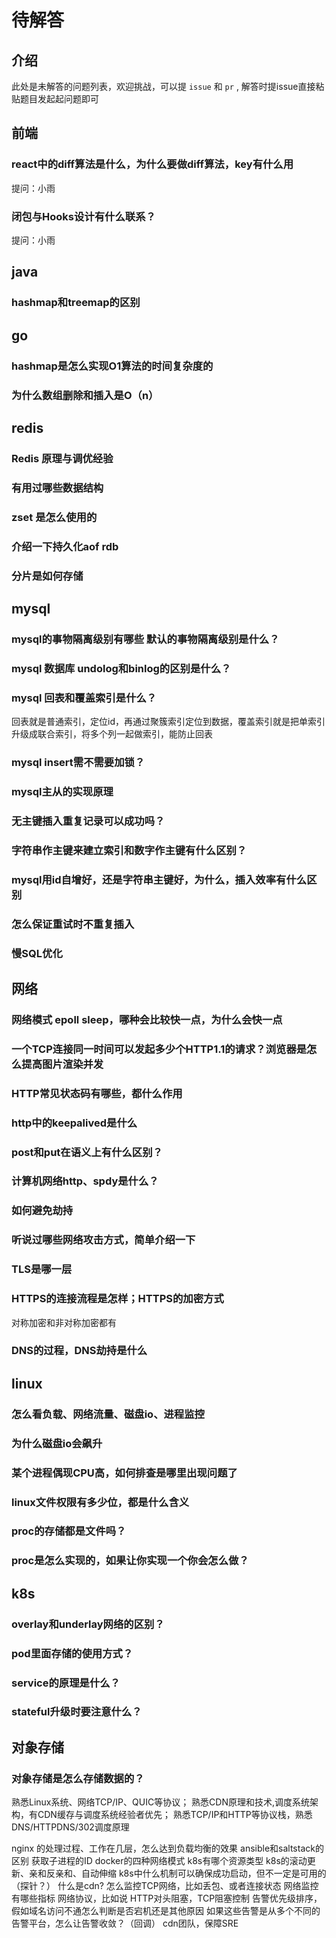# 待解答

## 介绍

此处是未解答的问题列表，欢迎挑战，可以提 `issue` 和 `pr` , 解答时提issue直接粘贴题目发起起问题即可

## 前端

### react中的diff算法是什么，为什么要做diff算法，key有什么用

提问：小雨

### 闭包与Hooks设计有什么联系？

提问：小雨

## java

### hashmap和treemap的区别

## go

### hashmap是怎么实现O1算法的时间复杂度的

### 为什么数组删除和插入是O（n）

## redis

### Redis 原理与调优经验

### 有用过哪些数据结构

### zset 是怎么使用的

### 介绍一下持久化aof rdb

### 分片是如何存储

## mysql

### mysql的事物隔离级别有哪些 默认的事物隔离级别是什么？

### mysql 数据库 undolog和binlog的区别是什么？

### mysql 回表和覆盖索引是什么？

回表就是普通索引，定位id，再通过聚簇索引定位到数据，覆盖索引就是把单索引升级成联合索引，将多个列一起做索引，能防止回表

### mysql insert需不需要加锁？

### mysql主从的实现原理

### 无主键插入重复记录可以成功吗？

### 字符串作主键来建立索引和数字作主键有什么区别？

### mysql用id自增好，还是字符串主键好，为什么，插入效率有什么区别

### 怎么保证重试时不重复插入

### 慢SQL优化

## 网络

### 网络模式 epoll sleep，哪种会比较快一点，为什么会快一点

### 一个TCP连接同一时间可以发起多少个HTTP1.1的请求？浏览器是怎么提高图片渲染并发

### HTTP常见状态码有哪些，都什么作用

### http中的keepalived是什么

### post和put在语义上有什么区别？

### 计算机网络http、spdy是什么？

### 如何避免劫持

### 听说过哪些网络攻击方式，简单介绍一下

### TLS是哪一层

### HTTPS的连接流程是怎样；HTTPS的加密方式

对称加密和非对称加密都有

### DNS的过程，DNS劫持是什么

## linux

### 怎么看负载、网络流量、磁盘io、进程监控

### 为什么磁盘io会飙升

### 某个进程偶现CPU高，如何排查是哪里出现问题了

### linux文件权限有多少位，都是什么含义

### proc的存储都是文件吗？

### proc是怎么实现的，如果让你实现一个你会怎么做？

## k8s

### overlay和underlay网络的区别？

### pod里面存储的使用方式？

### service的原理是什么？

### stateful升级时要注意什么？

## 对象存储

### 对象存储是怎么存储数据的？

熟悉Linux系统、网络TCP/IP、QUIC等协议； 熟悉CDN原理和技术,调度系统架构，有CDN缓存与调度系统经验者优先； 熟悉TCP/IP和HTTP等协议栈，熟悉DNS/HTTPDNS/302调度原理

nginx 的处理过程、工作在几层，怎么达到负载均衡的效果 ansible和saltstack的区别 获取子进程的ID docker的四种网络模式 k8s有哪个资源类型 k8s的滚动更新、亲和反亲和、自动伸缩 k8s中什么机制可以确保成功启动，但不一定是可用的（探针？） 什么是cdn? 怎么监控TCP网络，比如丢包、或者连接状态 网络监控有哪些指标 网络协议，比如说 HTTP对头阻塞，TCP阻塞控制 告警优先级排序，假如域名访问不通怎么判断是否宕机还是其他原因 如果这些告警是从多个不同的告警平台，怎么让告警收敛？（回调） cdn团队，保障SRE

